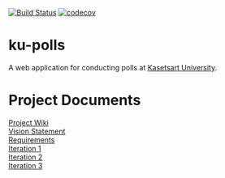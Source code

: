 [![Build Status](https://app.travis-ci.com/Jakarin-Jojo/ku-polls.svg?branch=iteration2)](https://app.travis-ci.com/Jakarin-Jojo/ku-polls)
[![codecov](https://codecov.io/gh/Jakarin-Jojo/ku-polls/branch/iteration2/graph/badge.svg?token=AQ3UFPL4UG)](https://codecov.io/gh/Jakarin-Jojo/ku-polls)
# ku-polls
A web application for conducting polls at [Kasetsart University](https://www.ku.ac.th/th).
# Project Documents
[Project Wiki](../../wiki/Home)  
[Vision Statement](../../wiki/Vision%20Statement)  
[Requirements](../../wiki/Requirements)  
[Iteration 1](../../wiki/Iteration-1)  
[Iteration 2](../../wiki/Iteration-2)  
[Iteration 3](../../wiki/Iteration%203%20Plan)  
